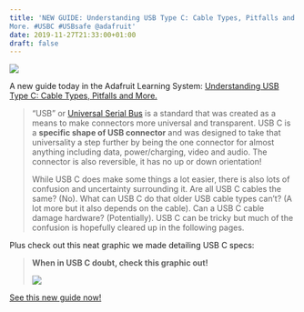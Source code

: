 ```yaml
---
title: 'NEW GUIDE: Understanding USB Type C: Cable Types, Pitfalls and
More. #USBC #USBsafe @adafruit'
date: 2019-11-27T21:33:00+01:00
draft: false
---
```


![](https://cdn-blog.adafruit.com/uploads/2019/11/usb-c-300x297.jpg)

A new guide today in the Adafruit Learning System: [Understanding USB Type C: Cable Types, Pitfalls and More.](https://learn.adafruit.com/understanding-usb-type-c-cable-types-pitfalls-and-more)

> “USB” or [Universal Serial Bus](https://en.wikipedia.org/wiki/USB) is a standard that was created as a means to make connectors more universal and transparent. USB C is a **specific shape of USB connector** and was designed to take that universality a step further by being the one connector for almost anything including data, power/charging, video and audio. The connector is also reversible, it has no up or down orientation!
> 
> While USB C does make some things a lot easier, there is also lots of confusion and uncertainty surrounding it. Are all USB C cables the same? (No). What can USB C do that older USB cable types can’t? (A lot more but it also depends on the cable). Can a USB C cable damage hardware? (Potentially). USB C can be tricky but much of the confusion is hopefully cleared up in the following pages.

Plus check out this neat graphic we made detailing USB C specs:

> **When in USB C doubt, check this graphic out!**
> 
> ![](https://cdn-blog.adafruit.com/uploads/2019/11/Screen-Shot-2019-11-22-at-8.13.14-AM-300x203.png)

[See this new guide now!](https://learn.adafruit.com/understanding-usb-type-c-cable-types-pitfalls-and-more)